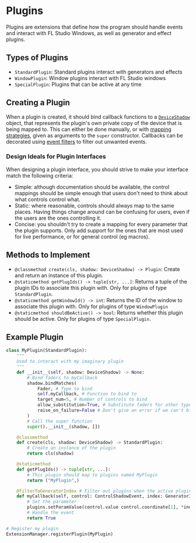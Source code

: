 
# Plugins

Plugins are extensions that define how the program should handle events and
interact with FL Studio Windows, as well as generator and effect plugins.

## Types of Plugins

* `StandardPlugin`: Standard plugins interact with generators and effects
* `WindowPlugin`: Window plugins interact with FL Studio windows
* `SpecialPlugin`: Plugins that can be active at any time

## Creating a Plugin

When a plugin is created, it should bind callback functions to a
[`DeviceShadow`](deviceshadow.md) object, that represents the plugin's own
private copy of the device that is being mapped to. This can either be done
manually, or with [mapping strategies](mappingstrategy.md), given as arguments
to the `super` constructor. Callbacks can be decorated using
[event filters](eventfilter.md) to filter out unwanted events.

### Design Ideals for Plugin Interfaces

When designing a plugin interface, you should strive to make your interface
match the following criteria:
* Simple: although documentation should be available, the control mappings
  should be simple enough that users don't need to think about what controls
  control what.
* Static: where reasonable, controls should always map to the same places.
  Having things change around can be confusing for users, even if the users are
  the ones controlling it.
* Concise: you shouldn't try to create a mapping for every parameter that the
  plugin supports. Only add support for the ones that are most used for live
  performance, or for general control (eg macros).

## Methods to Implement

* `@classmethod create(cls, shadow: DeviceShadow) -> Plugin`: Create and return
  an instance of this plugin.
* `@staticmethod getPlugIds() -> tuple[str, ...]`: Returns a tuple of the
  plugin IDs to associate this plugin with. Only for plugins of type
  `StandardPlugin`.
* `@staticmethod getWindowId() -> int`: Returns the ID of the window to
  associate this plugin with. Only for plugins of type `WindowPlugin`
* `@staticmethod shouldBeActive() -> bool`: Returns whether this plugin should
  be active. Only for plugins of type `SpecialPlugin`.

## Example Plugin

```py
class MyPlugin(StandardPlugin):
    """
    Used to interact with my imaginary plugin
    """
    def __init__(self, shadow: DeviceShadow) -> None:
        # Bind faders to myCallback
        shadow.bindMatches(
            Fader, # Type to bind
            self.myCallback, # Function to bind to
            target_num=5, # Number of controls to bind
            allow_substitution=True, # Substitute faders for other types if needed
            raise_on_failure=False # Don't give an error if we can't bind the controls
        )
        # Call the super function
        super().__init__(shadow, [])

    @classmethod
    def create(cls, shadow: DeviceShadow) -> StandardPlugin:
        # Create an instance of the plugin
        return cls(shadow)

    @staticmethod
    def getPlugIds() -> tuple[str, ...]:
        # This plugin should map to plugins named MyPlugin
        return ("MyPlugin",)

    @filterToGeneratorIndex # Filter out plugins when the active plugin isn't a generator
    def myCallback(self, control: ControlShadowEvent, index: GeneratorIndex, *args: Any) -> bool:
        # Set the parameter
        plugins.setParamValue(control.value control.coordinate[1], *index)
        # Handle the event
        return True

# Register my plugin
ExtensionManager.registerPlugin(MyPlugin)
```

